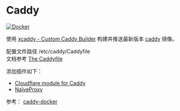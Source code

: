 # Caddy

[![Docker](https://img.shields.io/badge/docker-%230db7ed.svg?style=for-the-badge&logo=docker&logoColor=white)](https://hub.docker.com/r/qvgz/caddy)

使用 [xcaddy - Custom Caddy Builder](https://github.com/caddyserver/xcaddy) 构建并推送最新版本 [caddy](https://github.com/caddyserver/caddy) 镜像。

配置文件路径 /etc/caddy/Caddyfile  
文档参考 [The Caddyfile](https://caddyserver.com/docs/caddyfile)

添加插件如下：
+ [Cloudflare module for Caddy](https://github.com/caddy-dns/cloudflare)
+ [NaïveProxy](https://github.com/klzgrad/naiveproxy)

参考：
[caddy-docker](https://github.com/caddyserver/caddy-docker/tree/master)
